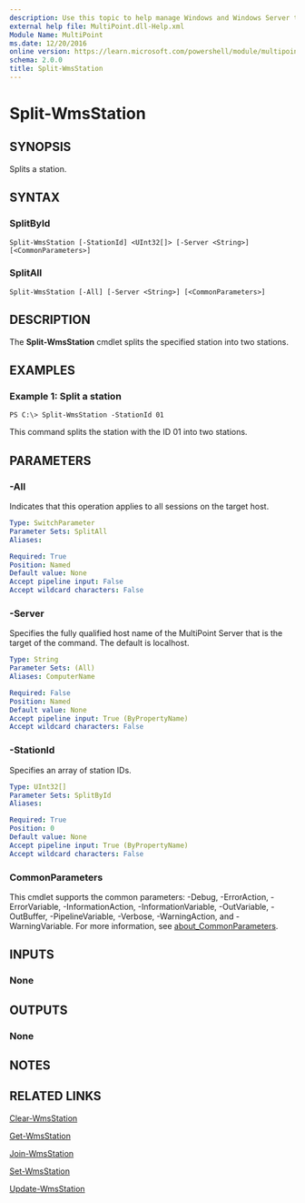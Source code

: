 ```yaml
---
description: Use this topic to help manage Windows and Windows Server technologies with Windows PowerShell.
external help file: MultiPoint.dll-Help.xml
Module Name: MultiPoint
ms.date: 12/20/2016
online version: https://learn.microsoft.com/powershell/module/multipoint/split-wmsstation?view=windowsserver2019-ps&wt.mc_id=ps-gethelp
schema: 2.0.0
title: Split-WmsStation
---
```


# Split-WmsStation

## SYNOPSIS
Splits a station.

## SYNTAX

### SplitById
```
Split-WmsStation [-StationId] <UInt32[]> [-Server <String>] [<CommonParameters>]
```

### SplitAll
```
Split-WmsStation [-All] [-Server <String>] [<CommonParameters>]
```

## DESCRIPTION
The **Split-WmsStation** cmdlet splits the specified station into two stations.

## EXAMPLES

### Example 1: Split a station
```
PS C:\> Split-WmsStation -StationId 01
```

This command splits the station with the ID 01 into two stations.

## PARAMETERS

### -All
Indicates that this operation applies to all sessions on the target host.

```yaml
Type: SwitchParameter
Parameter Sets: SplitAll
Aliases: 

Required: True
Position: Named
Default value: None
Accept pipeline input: False
Accept wildcard characters: False
```

### -Server
Specifies the fully qualified host name of the MultiPoint Server that is the target of the command.
The default is localhost.

```yaml
Type: String
Parameter Sets: (All)
Aliases: ComputerName

Required: False
Position: Named
Default value: None
Accept pipeline input: True (ByPropertyName)
Accept wildcard characters: False
```

### -StationId
Specifies an array of station IDs.

```yaml
Type: UInt32[]
Parameter Sets: SplitById
Aliases: 

Required: True
Position: 0
Default value: None
Accept pipeline input: True (ByPropertyName)
Accept wildcard characters: False
```

### CommonParameters
This cmdlet supports the common parameters: -Debug, -ErrorAction, -ErrorVariable, -InformationAction, -InformationVariable, -OutVariable, -OutBuffer, -PipelineVariable, -Verbose, -WarningAction, and -WarningVariable. For more information, see [about_CommonParameters](https://go.microsoft.com/fwlink/?LinkID=113216).

## INPUTS

### None

## OUTPUTS

### None

## NOTES

## RELATED LINKS

[Clear-WmsStation](./Clear-WmsStation.md)

[Get-WmsStation](./Get-WmsStation.md)

[Join-WmsStation](./Join-WmsStation.md)

[Set-WmsStation](./Set-WmsStation.md)

[Update-WmsStation](./Update-WmsStation.md)

